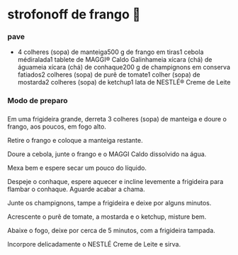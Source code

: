# strofonoff de frango :chicken:

### pave 

 

- 4 colheres (sopa) de manteiga500 g de frango em tiras1 cebola médiralada1 tablete de MAGGI® Caldo Galinhameia xícara (chá) de águameia xícara (chá) de conhaque200 g de champignons em conserva fatiados2 colheres (sopa) de purê de tomate1 colher (sopa) de mostarda2 colheres (sopa) de ketchup1 lata de NESTLÉ® Creme de Leite

### Modo de preparo

### 

Em uma frigideira grande, derreta 3 colheres (sopa) de manteiga e doure o frango, aos poucos, em fogo alto.

Retire o frango e coloque a manteiga restante.

Doure a cebola, junte o frango e o MAGGI Caldo dissolvido na água.

Mexa bem e espere secar um pouco do líquido.

Despeje o conhaque, espere aquecer e incline levemente a frigideira para flambar o conhaque. Aguarde acabar a chama.

Junte os champignons, tampe a frigideira e deixe por alguns minutos.

Acrescente o purê de tomate, a mostarda e o ketchup, misture bem.

Abaixe o fogo, deixe por cerca de 5 minutos, com a frigideira tampada.

Incorpore delicadamente o NESTLÉ Creme de Leite e sirva.



